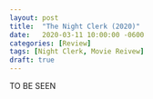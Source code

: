 ```yaml
---
layout: post
title:  "The Night Clerk (2020)"
date:   2020-03-11 10:00:00 -0600
categories: [Review]
tags: [Night Clerk, Movie Reivew]
draft: true
---
```


TO BE SEEN
